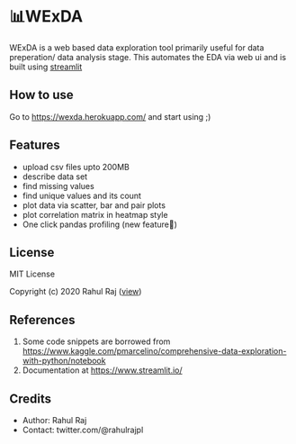 # 📊WExDA

WExDA is a web based data exploration tool primarily useful for data preperation/ data analysis stage. This automates the EDA via web ui and is built using [streamlit](https://discuss.streamlit.io/)

## How to use

Go to https://wexda.herokuapp.com/ and start using ;)

## Features

- upload csv files upto 200MB
- describe data set
- find missing values
- find unique values and its count
- plot data via scatter, bar and pair plots
- plot correlation matrix in heatmap style
- One click pandas profiling (new feature🤳)

## License

MIT License

Copyright (c) 2020 Rahul Raj ([view](LICENSE))

## References

1. Some code snippets are borrowed from https://www.kaggle.com/pmarcelino/comprehensive-data-exploration-with-python/notebook
2. Documentation at https://www.streamlit.io/


## Credits

- Author: Rahul Raj
- Contact: twitter.com/@rahulrajpl